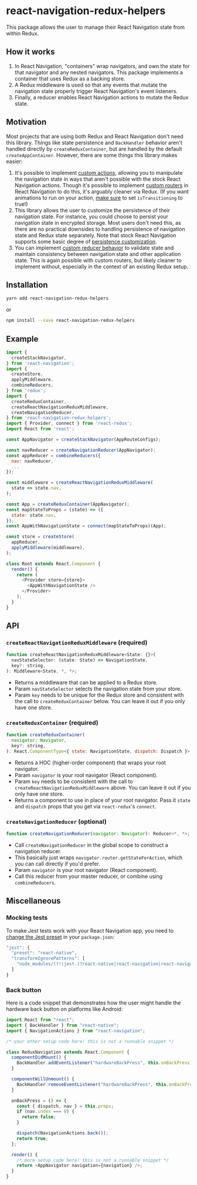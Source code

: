 # react-navigation-redux-helpers

This package allows the user to manage their React Navigation state from within Redux.

## How it works

1. In React Navigation, "containers" wrap navigators, and own the state for that navigator and any nested navigators. This package implements a container that uses Redux as a backing store.
2. A Redux middleware is used so that any events that mutate the navigation state properly trigger React Navigation's event listeners.
3. Finally, a reducer enables React Navigation actions to mutate the Redux state.

## Motivation

Most projects that are using both Redux and React Navigation don't need this library. Things like state persistence and `BackHandler` behavior aren't handled directly by `createReduxContainer`, but are handled by the default `createAppContainer`. However, there are some things this library makes easier:

1. It's possible to implement [custom actions](https://github.com/Ashoat/squadcal/blob/4ce900481bbfd1681d568edc669b66b1ae9555f0/native/navigation/navigation-setup.js#L384-L395), allowing you to manipulate the navigation state in ways that aren't possible with the stock React Navigation actions. Though it's possible to implement [custom routers](https://reactnavigation.org/docs/en/custom-routers.html) in React Navigation to do this, it's arguably cleaner via Redux. (If you want animations to run on your action, [make sure](https://github.com/Ashoat/squadcal/blob/4ce900481bbfd1681d568edc669b66b1ae9555f0/native/navigation/navigation-setup.js#L633) to set `isTransitioning` to true!)
2. This library allows the user to customize the persistence of their navigation state. For instance, you could choose to persist your navigation state in encrypted storage. Most users don't need this, as there are no practical downsides to handling persistence of navigation state and Redux state separately. Note that stock React Navigation supports some basic degree of [persistence customization](https://reactnavigation.org/docs/en/state-persistence.html).
3. You can implement [custom reducer behavior](https://github.com/Ashoat/squadcal/blob/4ce900481bbfd1681d568edc669b66b1ae9555f0/native/navigation/navigation-setup.js#L341-L352) to validate state and maintain consistency between navigation state and other application state. This is again possible with custom routers, but likely cleaner to implement without, especially in the context of an existing Redux setup.

## Installation

  ```bash
  yarn add react-navigation-redux-helpers
  ```

  or

  ```bash
  npm install --save react-navigation-redux-helpers
  ```

## Example

```js
import {
  createStackNavigator,
} from 'react-navigation';
import {
  createStore,
  applyMiddleware,
  combineReducers,
} from 'redux';
import {
  createReduxContainer,
  createReactNavigationReduxMiddleware,
  createNavigationReducer,
} from 'react-navigation-redux-helpers';
import { Provider, connect } from 'react-redux';
import React from 'react';

const AppNavigator = createStackNavigator(AppRouteConfigs);

const navReducer = createNavigationReducer(AppNavigator);
const appReducer = combineReducers({
  nav: navReducer,
  ...
});

const middleware = createReactNavigationReduxMiddleware(
  state => state.nav,
);

const App = createReduxContainer(AppNavigator);
const mapStateToProps = (state) => ({
  state: state.nav,
});
const AppWithNavigationState = connect(mapStateToProps)(App);

const store = createStore(
  appReducer,
  applyMiddleware(middleware),
);

class Root extends React.Component {
  render() {
    return (
      <Provider store={store}>
        <AppWithNavigationState />
      </Provider>
    );
  }
}
```

## API

### `createReactNavigationReduxMiddleware` (required)

```js
function createReactNavigationReduxMiddleware<State: {}>(
  navStateSelector: (state: State) => NavigationState,
  key?: string,
): Middleware<State, *, *>;
```

* Returns a middleware that can be applied to a Redux store.
* Param `navStateSelector` selects the navigation state from your store.
* Param `key` needs to be unique for the Redux store and consistent with the call to `createReduxContainer` below. You can leave it out if you only have one store.

### `createReduxContainer` (required)

```js
function createReduxContainer(
  navigator: Navigator,
  key?: string,
): React.ComponentType<{ state: NavigationState, dispatch: Dispatch }>;
```

* Returns a HOC (higher-order component) that wraps your root navigator.
* Param `navigator` is your root navigator (React component).
* Param `key` needs to be consistent with the call to `createReactNavigationReduxMiddleware` above. You can leave it out if you only have one store.
* Returns a component to use in place of your root navigator. Pass it `state` and `dispatch` props that you get via `react-redux`'s `connect`.

### `createNavigationReducer` (optional)

```js
function createNavigationReducer(navigator: Navigator): Reducer<*, *>;
```

* Call `createNavigationReducer` in the global scope to construct a navigation reducer.
* This basically just wraps `navigator.router.getStateForAction`, which you can call directly if you'd prefer.
* Param `navigator` is your root navigator (React component).
* Call this reducer from your master reducer, or combine using `combineReducers`.

## Miscellaneous

### Mocking tests

To make Jest tests work with your React Navigation app, you need to [change the Jest preset](https://jestjs.io/docs/en/tutorial-react-native) in your `package.json`:

```js
"jest": {
  "preset": "react-native",
  "transformIgnorePatterns": [
    "node_modules/(?!(jest-)?react-native|react-navigation|react-navigation-redux-helpers)"
  ]
}
```

### Back button

Here is a code snippet that demonstrates how the user might handle the hardware back button on platforms like Android:

```js
import React from "react";
import { BackHandler } from "react-native";
import { NavigationActions } from "react-navigation";

/* your other setup code here! this is not a runnable snippet */

class ReduxNavigation extends React.Component {
  componentDidMount() {
    BackHandler.addEventListener("hardwareBackPress", this.onBackPress);
  }

  componentWillUnmount() {
    BackHandler.removeEventListener("hardwareBackPress", this.onBackPress);
  }

  onBackPress = () => {
    const { dispatch, nav } = this.props;
    if (nav.index === 0) {
      return false;
    }

    dispatch(NavigationActions.back());
    return true;
  };

  render() {
    /* more setup code here! this is not a runnable snippet */
    return <AppNavigator navigation={navigation} />;
  }
}
```
